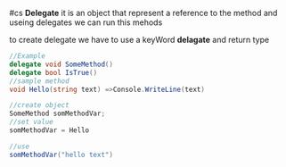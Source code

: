 #cs 
**Delegate** it is an object that represent a reference to the method and useing delegates we can run this mehods

to create delegate we have to use a keyWord **delagate** and return type
```cs
//Example
delegate void SomeMethod()
delegate bool IsTrue()
//sample method
void Hello(string text) =>Console.WriteLine(text)

//create object
SomeMethod somMethodVar;
//set value
somMethodVar = Hello

//use 
somMethodVar("hello text")
```